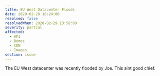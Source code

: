 ```yaml
---
title: EU West Datacenter Floods
date: 2020-02-28 16:24:00
resolved: false
resolvedWhen: 2020-02-29 13:58:00
severity: partial
affected:
  - API
  - Demos
  - CDN
  - Images
section: issue
---
```


The EU West datacenter was recently flooded by Joe. This aint good chief.